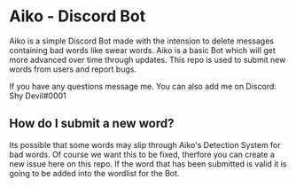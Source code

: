 # Aiko - Discord Bot 
Aiko is a simple Discord Bot made with the intension to delete messages containing bad words like swear words. Aiko is a basic Bot which will get more advanced over time through updates. This repo is used to submit new words from users and report bugs.

If you have any questions message me. You can also add me on Discord: Shy Devil#0001


## How do I submit a new word?
Its possible that some words may slip through Aiko's Detection System for bad words. Of course we want this to be fixed, therfore you can create a new issue here on this repo. If the word that has been submitted is valid it is going to be added into the wordlist for the Bot. 
